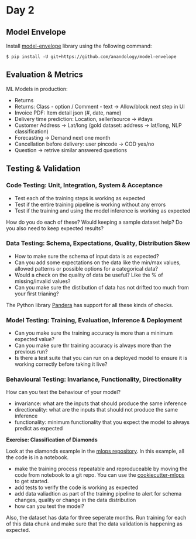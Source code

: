 # Day 2

## Model Envelope

Install [model-envelope](https://github.com/anandology/model-envelope) library using the following command:

```
$ pip install -U git+https://github.com/anandology/model-envelope
```

## Evaluation & Metrics

ML Models in production:

* Returns
* Returns: Class - option / Comment - text -> Allow/block next step in UI
* Invoice PDF: Item detail json (#, date, name)
* Delivery time prediction: Location, seller/source -> #days
* Customer Address -> Lat/long (gold dataset: address -> lat/long, NLP classification)
* Forecasting -> Demand next one month
* Cancellation before delivery: user pincode -> COD yes/no
* Question -> retrive similar answered questions


## Testing & Validation

### Code Testing: Unit, Integration, System & Acceptance

* Test each of the training steps is working as expected
* Test if the entire training pipeline is working without any errors
* Test if the training and using the model inference is working as expected

How do you do each of these? Would keeping a sample dataset help? Do you also need to keep expected results?

### Data Testing: Schema, Expectations, Quality, Distribution Skew

- How to make sure the schema of input data is as expected?
- Can you add some expectations on the data like the min/max values, allowed patterns or possible options for a categorical data?
- Would a check on the quality of data be useful? Like the % of missing/invalid values?
- Can you make sure the distibution of data has not drifted too much from your first trianing?

The Python library [Pandera][] has support for all these kinds of checks.

[Pandera]: https://pandera.readthedocs.io/

### Model Testing: Training, Evaluation, Inference & Deployment

- Can you make sure the training accuracy is more than a minimum expected value?
- Can you make sure thr training accuracy is always more than the previous run?
- Is there a test suite that you can run on a deployed model to ensure it is working correctly before taking it live?

### Behavioural Testing: Invariance, Functionality, Directionality

How can you test the behaviour of your model?

- invariance: what are the inputs that should produce the same inference
- directionality: what are the inputs that should not produce the same inference
- functionality: minimum functionality that you expect the model to always predict as expected

**Exercise: Classification of Diamonds**

Look at the diamonds example in the [mlops repository][mlops]. In this example, all the code is in a notebook.

- make the training process repeatable and reproduceable by moving the code from notebook to a git repo. You can use the [cookiecutter-mlops][] to get started.
- add tests to verify the code is working as expected
- add data valiadtion as part of the training pipeline to alert for schema changes, quality or change in the data distribution
- how can you test the model?

Also, the dataset has data for three seperate months. Run training for each of this data chunk and make sure that the data validation is happening as expected.

[mlops]: https://github.com/amitkaps/mlops/
[cookiecutter-mlops]: https://github.com/anandology/cookiecutter-mlops/